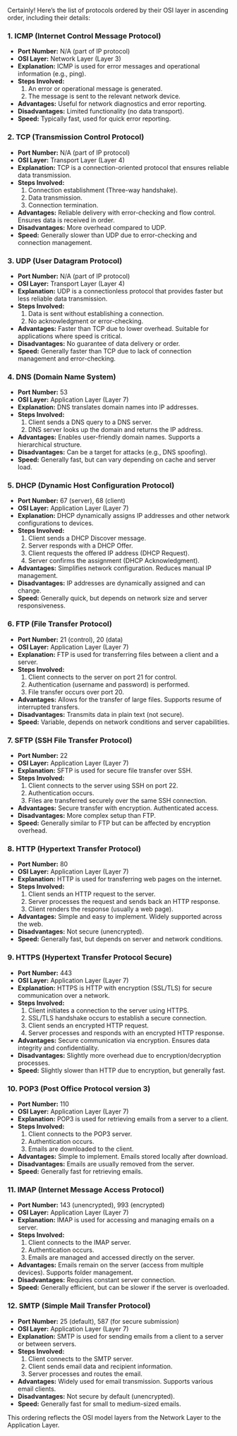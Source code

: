 Certainly! Here’s the list of protocols ordered by their OSI layer in ascending order, including their details:

### 1. **ICMP (Internet Control Message Protocol)**
- **Port Number:** N/A (part of IP protocol)
- **OSI Layer:** Network Layer (Layer 3)
- **Explanation:** ICMP is used for error messages and operational information (e.g., ping).
- **Steps Involved:** 
  1. An error or operational message is generated.
  2. The message is sent to the relevant network device.
- **Advantages:** Useful for network diagnostics and error reporting.
- **Disadvantages:** Limited functionality (no data transport).
- **Speed:** Typically fast, used for quick error reporting.

### 2. **TCP (Transmission Control Protocol)**
- **Port Number:** N/A (part of IP protocol)
- **OSI Layer:** Transport Layer (Layer 4)
- **Explanation:** TCP is a connection-oriented protocol that ensures reliable data transmission.
- **Steps Involved:** 
  1. Connection establishment (Three-way handshake).
  2. Data transmission.
  3. Connection termination.
- **Advantages:** Reliable delivery with error-checking and flow control. Ensures data is received in order.
- **Disadvantages:** More overhead compared to UDP.
- **Speed:** Generally slower than UDP due to error-checking and connection management.

### 3. **UDP (User Datagram Protocol)**
- **Port Number:** N/A (part of IP protocol)
- **OSI Layer:** Transport Layer (Layer 4)
- **Explanation:** UDP is a connectionless protocol that provides faster but less reliable data transmission.
- **Steps Involved:** 
  1. Data is sent without establishing a connection.
  2. No acknowledgment or error-checking.
- **Advantages:** Faster than TCP due to lower overhead. Suitable for applications where speed is critical.
- **Disadvantages:** No guarantee of data delivery or order.
- **Speed:** Generally faster than TCP due to lack of connection management and error-checking.

### 4. **DNS (Domain Name System)**
- **Port Number:** 53
- **OSI Layer:** Application Layer (Layer 7)
- **Explanation:** DNS translates domain names into IP addresses.
- **Steps Involved:** 
  1. Client sends a DNS query to a DNS server.
  2. DNS server looks up the domain and returns the IP address.
- **Advantages:** Enables user-friendly domain names. Supports a hierarchical structure.
- **Disadvantages:** Can be a target for attacks (e.g., DNS spoofing).
- **Speed:** Generally fast, but can vary depending on cache and server load.

### 5. **DHCP (Dynamic Host Configuration Protocol)**
- **Port Number:** 67 (server), 68 (client)
- **OSI Layer:** Application Layer (Layer 7)
- **Explanation:** DHCP dynamically assigns IP addresses and other network configurations to devices.
- **Steps Involved:** 
  1. Client sends a DHCP Discover message.
  2. Server responds with a DHCP Offer.
  3. Client requests the offered IP address (DHCP Request).
  4. Server confirms the assignment (DHCP Acknowledgment).
- **Advantages:** Simplifies network configuration. Reduces manual IP management.
- **Disadvantages:** IP addresses are dynamically assigned and can change.
- **Speed:** Generally quick, but depends on network size and server responsiveness.

### 6. **FTP (File Transfer Protocol)**
- **Port Number:** 21 (control), 20 (data)
- **OSI Layer:** Application Layer (Layer 7)
- **Explanation:** FTP is used for transferring files between a client and a server.
- **Steps Involved:** 
  1. Client connects to the server on port 21 for control.
  2. Authentication (username and password) is performed.
  3. File transfer occurs over port 20.
- **Advantages:** Allows for the transfer of large files. Supports resume of interrupted transfers.
- **Disadvantages:** Transmits data in plain text (not secure).
- **Speed:** Variable, depends on network conditions and server capabilities.

### 7. **SFTP (SSH File Transfer Protocol)**
- **Port Number:** 22
- **OSI Layer:** Application Layer (Layer 7)
- **Explanation:** SFTP is used for secure file transfer over SSH.
- **Steps Involved:** 
  1. Client connects to the server using SSH on port 22.
  2. Authentication occurs.
  3. Files are transferred securely over the same SSH connection.
- **Advantages:** Secure transfer with encryption. Authenticated access.
- **Disadvantages:** More complex setup than FTP.
- **Speed:** Generally similar to FTP but can be affected by encryption overhead.

### 8. **HTTP (Hypertext Transfer Protocol)**
- **Port Number:** 80
- **OSI Layer:** Application Layer (Layer 7)
- **Explanation:** HTTP is used for transferring web pages on the internet.
- **Steps Involved:** 
  1. Client sends an HTTP request to the server.
  2. Server processes the request and sends back an HTTP response.
  3. Client renders the response (usually a web page).
- **Advantages:** Simple and easy to implement. Widely supported across the web.
- **Disadvantages:** Not secure (unencrypted).
- **Speed:** Generally fast, but depends on server and network conditions.

### 9. **HTTPS (Hypertext Transfer Protocol Secure)**
- **Port Number:** 443
- **OSI Layer:** Application Layer (Layer 7)
- **Explanation:** HTTPS is HTTP with encryption (SSL/TLS) for secure communication over a network.
- **Steps Involved:** 
  1. Client initiates a connection to the server using HTTPS.
  2. SSL/TLS handshake occurs to establish a secure connection.
  3. Client sends an encrypted HTTP request.
  4. Server processes and responds with an encrypted HTTP response.
- **Advantages:** Secure communication via encryption. Ensures data integrity and confidentiality.
- **Disadvantages:** Slightly more overhead due to encryption/decryption processes.
- **Speed:** Slightly slower than HTTP due to encryption, but generally fast.

### 10. **POP3 (Post Office Protocol version 3)**
- **Port Number:** 110
- **OSI Layer:** Application Layer (Layer 7)
- **Explanation:** POP3 is used for retrieving emails from a server to a client.
- **Steps Involved:** 
  1. Client connects to the POP3 server.
  2. Authentication occurs.
  3. Emails are downloaded to the client.
- **Advantages:** Simple to implement. Emails stored locally after download.
- **Disadvantages:** Emails are usually removed from the server.
- **Speed:** Generally fast for retrieving emails.

### 11. **IMAP (Internet Message Access Protocol)**
- **Port Number:** 143 (unencrypted), 993 (encrypted)
- **OSI Layer:** Application Layer (Layer 7)
- **Explanation:** IMAP is used for accessing and managing emails on a server.
- **Steps Involved:** 
  1. Client connects to the IMAP server.
  2. Authentication occurs.
  3. Emails are managed and accessed directly on the server.
- **Advantages:** Emails remain on the server (access from multiple devices). Supports folder management.
- **Disadvantages:** Requires constant server connection.
- **Speed:** Generally efficient, but can be slower if the server is overloaded.

### 12. **SMTP (Simple Mail Transfer Protocol)**
- **Port Number:** 25 (default), 587 (for secure submission)
- **OSI Layer:** Application Layer (Layer 7)
- **Explanation:** SMTP is used for sending emails from a client to a server or between servers.
- **Steps Involved:** 
  1. Client connects to the SMTP server.
  2. Client sends email data and recipient information.
  3. Server processes and routes the email.
- **Advantages:** Widely used for email transmission. Supports various email clients.
- **Disadvantages:** Not secure by default (unencrypted).
- **Speed:** Generally fast for small to medium-sized emails.

This ordering reflects the OSI model layers from the Network Layer to the Application Layer.